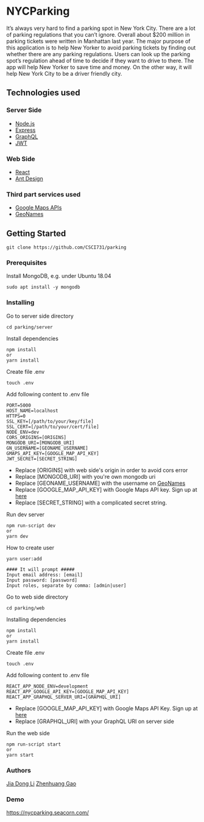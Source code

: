 # NYCParking
It’s always very hard to find a parking spot in New York City. There are a lot of parking regulations that you can’t ignore. Overall about $200 million in parking tickets were written in Manhattan last year. The major purpose of this application is to help New Yorker to avoid parking tickets by finding out whether there are any parking regulations. Users can look up the parking spot’s regulation ahead of time to decide if they want to drive to there. The app will help New Yorker to save time and money. On the other way, it will help New York City to be a driver friendly city.

## Technologies used
### Server Side
* [Node.js](https://nodejs.org/en/)
* [Express](https://expressjs.com/)
* [GraphQL](https://graphql.org/)
* [JWT](https://jwt.io/)
### Web Side
* [React](https://reactjs.org/)
* [Ant Design](https://ant.design/)
### Third part services used
* [Google Maps APIs](https://cloud.google.com/maps-platform/)
* [GeoNames](https://www.geonames.org/)

## Getting Started

```
git clone https://github.com/CSCI731/parking
```

### Prerequisites

Install MongoDB, e.g. under Ubuntu 18.04
```
sudo apt install -y mongodb
```


### Installing

Go to server side directory
```
cd parking/server
```
Install dependencies
```
npm install
or
yarn install
```
Create file .env
```
touch .env
```
Add following content to .env file
```
PORT=5000
HOST_NAME=localhost
HTTPS=0
SSL_KEY=[/path/to/your/key/file]
SSL_CERT=[/path/to/your/cert/file]
NODE_ENV=dev
CORS_ORIGINS=[ORIGINS]
MONGODB_URI=[MONGODB_URI]
GN_USERNAME=[GEONAME_USERNAME]
GMAPS_API_KEY=[GOOGLE_MAP_API_KEY]
JWT_SECRET=[SECRET_STRING]
```
* Replace [ORIGINS] with web side's origin in order to avoid cors error
* Replace [MONGODB_URI] with you're own mongodb uri
* Replace [GEONAME_USERNAME] with the username on [GeoNames](https://www.geonames.org/)
* Replace [GOOGLE_MAP_API_KEY] with Google Maps API key. Sign up at [here](https://developers.google.com/maps/documentation/javascript/get-api-key)
* Replace [SECRET_STRING] with a complicated secret string.

Run dev server
```
npm run-script dev
or
yarn dev
```

How to create user
```
yarn user:add

#### It will prompt #####
Input email address: [email]
Input password: [password]
Input roles, separate by comma: [admin|user]

```

Go to web side directory
```
cd parking/web
```
Installing dependencies
```
npm install
or
yarn install
```
Create file .env
```
touch .env
```
Add following content to .env file
```
REACT_APP_NODE_ENV=development
REACT_APP_GOOGLE_API_KEY=[GOOGLE_MAP_API_KEY]
REACT_APP_GRAPHQL_SERVER_URI=[GRAPHQL_URI]
```
* Replace [GOOGLE_MAP_API_KEY] with Google Maps API Key. Sign up at [here](https://developers.google.com/maps/documentation/javascript/get-api-key)
* Replace [GRAPHQL_URI] with your GraphQL URI on server side

Run the web side
```
npm run-script start
or
yarn start
```

### Authors
[Jia Dong Li](jiadong.li24@qmail.cuny.edu)
[Zhenhuang Gao](Zhenhuang.Gao80@qmail.cuny.edu)

### Demo
https://nycparking.seacorn.com/